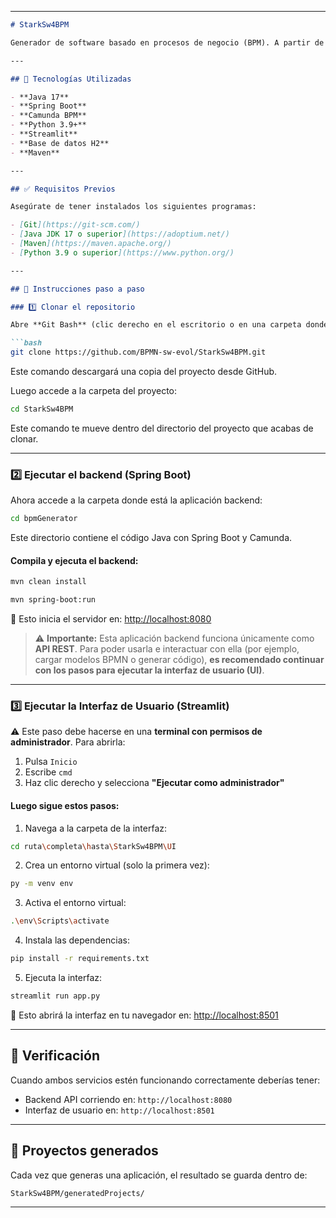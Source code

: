 
---

````markdown
# StarkSw4BPM

Generador de software basado en procesos de negocio (BPM). A partir de un modelo `.bpmn`, esta herramienta crea automáticamente un proyecto Spring Boot ejecutable con Camunda y una interfaz amigable en Streamlit para facilitar la configuración.

---

## 🧰 Tecnologías Utilizadas

- **Java 17**
- **Spring Boot**
- **Camunda BPM**
- **Python 3.9+**
- **Streamlit**
- **Base de datos H2**
- **Maven**

---

## ✅ Requisitos Previos

Asegúrate de tener instalados los siguientes programas:

- [Git](https://git-scm.com/)
- [Java JDK 17 o superior](https://adoptium.net/)
- [Maven](https://maven.apache.org/)
- [Python 3.9 o superior](https://www.python.org/)

---

## 🚀 Instrucciones paso a paso

### 1️⃣ Clonar el repositorio

Abre **Git Bash** (clic derecho en el escritorio o en una carpeta donde quieras que quede el proyecto  y selecciona *"Open Git Bash Here"*) y escribe:

```bash
git clone https://github.com/BPMN-sw-evol/StarkSw4BPM.git
````

Este comando descargará una copia del proyecto desde GitHub.

Luego accede a la carpeta del proyecto:

```bash
cd StarkSw4BPM
```

Este comando te mueve dentro del directorio del proyecto que acabas de clonar.

---

### 2️⃣ Ejecutar el backend (Spring Boot)

Ahora accede a la carpeta donde está la aplicación backend:

```bash 
cd bpmGenerator
```

Este directorio contiene el código Java con Spring Boot y Camunda.

#### Compila y ejecuta el backend:

```bash 
mvn clean install
```

```bash
mvn spring-boot:run
```

🔗 Esto inicia el servidor en: [http://localhost:8080](http://localhost:8080)

> ⚠️ **Importante:** Esta aplicación backend funciona únicamente como **API REST**.
> Para poder usarla e interactuar con ella (por ejemplo, cargar modelos BPMN o generar código), **es recomendado continuar con los pasos para ejecutar la interfaz de usuario (UI)**.

---

### 3️⃣ Ejecutar la Interfaz de Usuario (Streamlit)

⚠️ Este paso debe hacerse en una **terminal con permisos de administrador**. Para abrirla:

1. Pulsa `Inicio`
2. Escribe `cmd`
3. Haz clic derecho y selecciona **"Ejecutar como administrador"**

#### Luego sigue estos pasos:

1. Navega a la carpeta de la interfaz:

```bash (Busca la ruta donde clonaste el repositorio)
cd ruta\completa\hasta\StarkSw4BPM\UI
```

2. Crea un entorno virtual (solo la primera vez):

```bash
py -m venv env
```

3. Activa el entorno virtual:

```bash
.\env\Scripts\activate
```

4. Instala las dependencias:

```bash
pip install -r requirements.txt
```

5. Ejecuta la interfaz:

```bash
streamlit run app.py
```

🔗 Esto abrirá la interfaz en tu navegador en: [http://localhost:8501](http://localhost:8501)

---

## 🧪 Verificación

Cuando ambos servicios estén funcionando correctamente deberías tener:

* Backend API corriendo en: `http://localhost:8080`
* Interfaz de usuario en: `http://localhost:8501`

---

## 📂 Proyectos generados

Cada vez que generas una aplicación, el resultado se guarda dentro de:

```
StarkSw4BPM/generatedProjects/
```

---
